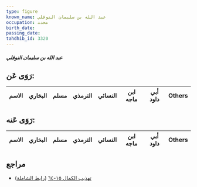 ```yaml
---
type: figure
known_name: عبد الله بن سليمان النوفلي
occupation: محدث
birth_date:
passing_date:
tahdhib_id: 3320
---
```

##### عبد الله بن سليمان النوفلي

## رَوَى عَن:
| الاسم | البخاري | مسلم | الترمذي | النسائي | ابن ماجه | أبي داود | Others |
| ----- | ------- | ---- | ------- | ------- | -------- | -------- | ------ |
## رَوَى عَنه:
| الاسم | البخاري | مسلم | الترمذي | النسائي | ابن ماجه | أبي داود | Others |
| ----- | ------- | ---- | ------- | ------- | -------- | -------- | ------ |
## مراجع
- [تهذيب الكمال ١٥-٦٤](obsidian://open?vault=Tahdhib-al-Kamal&file=Figures/٣٣٢٠-عبد%20الله%20بن%20سليمان%20النوفلي) ([رابط الشاملة](https://shamela.ws/book/3722/7548))